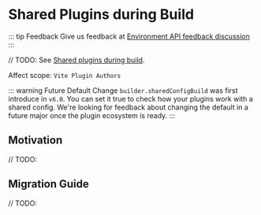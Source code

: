 # Shared Plugins during Build

::: tip Feedback
Give us feedback at [Environment API feedback discussion](https://github.com/vitejs/vite/discussions/16358)
:::

// TODO:
See [Shared plugins during build](/guide/api-environment.md#shared-plugins-during-build).

Affect scope: `Vite Plugin Authors`

::: warning Future Default Change
`builder.sharedConfigBuild` was first introduce in `v6.0`. You can set it true to check how your plugins work with a shared config. We're looking for feedback about changing the default in a future major once the plugin ecosystem is ready.
:::

## Motivation

// TODO:

## Migration Guide

// TODO:
